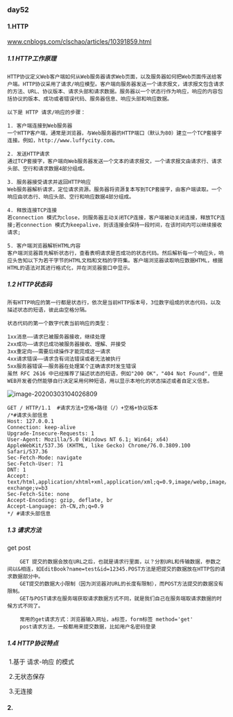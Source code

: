 ### day52

#### 1.HTTP 

www.cnblogs.com/clschao/articles/10391859.html

##### 1.1 HTTP工作原理

```
HTTP协议定义Web客户端如何从Web服务器请求Web页面，以及服务器如何把Web页面传送给客户端。HTTP协议采用了请求/响应模型。客户端向服务器发送一个请求报文，请求报文包含请求的方法、URL、协议版本、请求头部和请求数据。服务器以一个状态行作为响应，响应的内容包括协议的版本、成功或者错误代码、服务器信息、响应头部和响应数据。

以下是 HTTP 请求/响应的步骤：

1. 客户端连接到Web服务器
一个HTTP客户端，通常是浏览器，与Web服务器的HTTP端口（默认为80）建立一个TCP套接字连接。例如，http://www.luffycity.com。

2. 发送HTTP请求
通过TCP套接字，客户端向Web服务器发送一个文本的请求报文，一个请求报文由请求行、请求头部、空行和请求数据4部分组成。

3. 服务器接受请求并返回HTTP响应
Web服务器解析请求，定位请求资源。服务器将资源复本写到TCP套接字，由客户端读取。一个响应由状态行、响应头部、空行和响应数据4部分组成。

4. 释放连接TCP连接
若connection 模式为close，则服务器主动关闭TCP连接，客户端被动关闭连接，释放TCP连接;若connection 模式为keepalive，则该连接会保持一段时间，在该时间内可以继续接收请求;

5. 客户端浏览器解析HTML内容
客户端浏览器首先解析状态行，查看表明请求是否成功的状态代码。然后解析每一个响应头，响应头告知以下为若干字节的HTML文档和文档的字符集。客户端浏览器读取响应数据HTML，根据HTML的语法对其进行格式化，并在浏览器窗口中显示。
```

##### 1.2 HTTP状态码

```
所有HTTP响应的第一行都是状态行，依次是当前HTTP版本号，3位数字组成的状态代码，以及描述状态的短语，彼此由空格分隔。

状态代码的第一个数字代表当前响应的类型：

1xx消息——请求已被服务器接收，继续处理
2xx成功——请求已成功被服务器接收、理解、并接受
3xx重定向——需要后续操作才能完成这一请求
4xx请求错误——请求含有词法错误或者无法被执行
5xx服务器错误——服务器在处理某个正确请求时发生错误
虽然 RFC 2616 中已经推荐了描述状态的短语，例如"200 OK"，"404 Not Found"，但是WEB开发者仍然能够自行决定采用何种短语，用以显示本地化的状态描述或者自定义信息。
```

![image-20200303104026809](C:\Users\davidlu\AppData\Roaming\Typora\typora-user-images\image-20200303104026809.png)

```
GET / HTTP/1.1	#请求方法+空格+路径（/）+空格+协议版本
/*#请求头部信息
Host: 127.0.0.1 
Connection: keep-alive
Upgrade-Insecure-Requests: 1
User-Agent: Mozilla/5.0 (Windows NT 6.1; Win64; x64) AppleWebKit/537.36 (KHTML, like Gecko) Chrome/76.0.3809.100 Safari/537.36
Sec-Fetch-Mode: navigate
Sec-Fetch-User: ?1
DNT: 1
Accept: text/html,application/xhtml+xml,application/xml;q=0.9,image/webp,image/apng,*/*;q=0.8,application/signed-exchange;v=b3
Sec-Fetch-Site: none
Accept-Encoding: gzip, deflate, br
Accept-Language: zh-CN,zh;q=0.9
*/ #请求头部信息
```

##### 1.3 请求方法

get post

```
	GET 提交的数据会放在URL之后，也就是请求行里面，以？分割URL和传输数据，参数之间以&相连，如EditBook?name=test&id=12345.POST方法是把提交的数据放在HTTP包的请求数据部分中。
	GET提交的数据大小限制（因为浏览器对URL的长度有限制），而POST方法提交的数据没有限制。
	GET与POST请求在服务端获取请求数据方式不同，就是我们自己在服务端取请求数据的时候方式不同了。
	
	常用的get请求方式：浏览器输入网址，a标签，form标签 method='get'
	post请求方法，一般都用来提交数据，比如用户名密码登录
```

##### 1.4 HTTP协议特点

​	1.基于 请求-响应 的模式

​	2.无状态保存

​	3.无连接

#### 2.